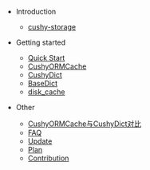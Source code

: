 - Introduction
  - [cushy-storage](README.md)

- Getting started

  - [Quick Start](quickstart.md)
  - [CushyORMCache](cushy-orm-cache.md)
  - [CushyDict](cushy-dict.md)
  - [BaseDict](base-dict.md)
  - [disk_cache](disk-cache.md)

- Other
  - [CushyORMCache与CushyDict对比](compare.md)
  - [FAQ](faq.md)
  - [Update](update.md)
  - [Plan](plan.md)
  - [Contribution](contribution.md)
